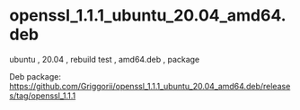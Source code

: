 # openssl_1.1.1_ubuntu_20.04_amd64.deb
ubuntu , 20.04 , rebuild test , amd64.deb , package

Deb package: https://github.com/Griggorii/openssl_1.1.1_ubuntu_20.04_amd64.deb/releases/tag/openssl_1.1.1
